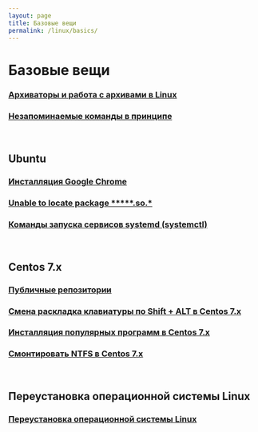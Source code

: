 ```yaml
---
layout: page
title: Базовые вещи
permalink: /linux/basics/
---
```


# Базовые вещи


### [Архиваторы и работа с архивами в Linux](/linux/basics/archives/)

### [Незапоминаемые команды в принципе](/linux/basics/commands/)


<br/>

## Ubuntu

### [Инсталляция Google Chrome](/linux/basics/ubuntu/chrome/)

### [Unable to locate package *****.so.*](/linux/basics/ubuntu/Install-package-for-missing-libraries/)

### [Команды запуска сервисов systemd (systemctl)](/linux/basics/systemctl/)


<br/>

## Centos 7.x

### [Публичные репозитории](/linux/basics/centos/7/repos/)

### [Смена раскладка клавиатуры по Shift + ALT в Centos 7.x](/linux/basics/centos/7/keyboard-switch-by-shift-and-alt/)

### [Инсталляция популярных программ в Centos 7.x](/linux/basics/centos/7/install-popular-programms/)

### [Смонтировать NTFS в Centos 7.x](/linux/basics/centos/7/mount-ntfs/)



<br/>

## Переустановка операционной системы Linux

### [Переустановка операционной системы Linux](/linux/basics/reinstall/)
